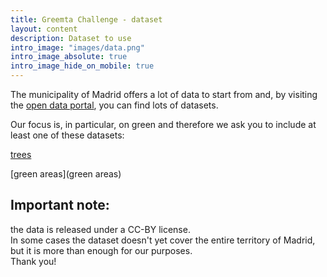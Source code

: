 ```yaml
---
title: Greemta Challenge - dataset
layout: content
description: Dataset to use
intro_image: "images/data.png"
intro_image_absolute: true
intro_image_hide_on_mobile: true
---
```


The municipality of Madrid offers a lot of data to start from and, by visiting the [open data portal](https://datos.madrid.es/portal/site/egob/), you can find lots of datasets.

Our focus is, in particular, on green and therefore we ask you to include at least one of these datasets:

 [trees](trees)
 
 [green areas](green areas)


## Important note:
the data is released under a CC-BY license.<br/>
In some cases the dataset doesn't yet cover the entire territory of Madrid, but it is more than enough for our purposes.
<br/>
Thank you!
